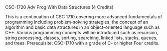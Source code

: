 CSC-1720 Adv Prog With Data Structures (4 Credits)

This is a continuation of CSC 1710 covering more advanced fundamentals of programming including problem-solving strategies, the concept of an algorithm and basic data structures in an object-oriented language such as C++. Various programming concepts will be introduced such as recursion, string processing, classes, sorting, searching, linked lists, stacks, queues, and trees. Prerequisite: CSC-1710 with a grade of C- or higher Four credits.

